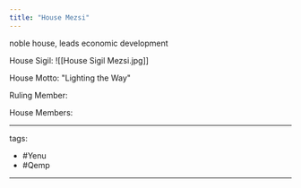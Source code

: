 ```yaml
---
title: "House Mezsi"
---
```


noble house, leads economic development

House Sigil:
![[House Sigil Mezsi.jpg]]

House Motto: "Lighting the Way"

Ruling Member:

House Members:


---
tags:
 - #Yenu 
 - #Qemp
---